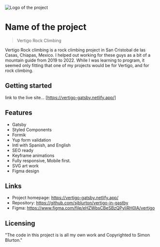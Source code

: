 ![Logo of the project](https://raw.githubusercontent.com/sjblurton/vertigo-in-gastby/80ca8604145552d06db18023e151536f93d3100b/src/assets/icons/logo.svg?token=AO7TBHQWAC4IK534LEWTDH3BOK4UM)

# Name of the project

> Vertigo Rock Climbing

Vertigo Rock climbing is a rock climbing project in San Cristobal de las Casas, Chiapas, Mexico. I helped out working for these guys as a bit of a mountain guide from 2019 to 2022. While I was learning to program, it seemed only fitting that one of my projects would be for Vertigo, and for rock climbing.

## Getting started

link to the live site... [https://vertigo-gatsby.netlify.app/]

## Features

- Gatsby
- Styled Components
- Formik
- Yup form validation
- Intl with Spanish, and English
- SEO ready
- Keyframe animations
- Fully responsive, Mobile first.
- SVG art work
- Figma design

## Links

- Project homepage: https://vertigo-gatsby.netlify.app/
- Repository: https://github.com/sjblurton/vertigo-in-gastby
- Figma: https://www.figma.com/file/eHZWbsCBeSBzQPyIiRH0lA/vertigo

## Licensing

"The code in this project is is all my own work and Copyrighted to Simon Blurton."
